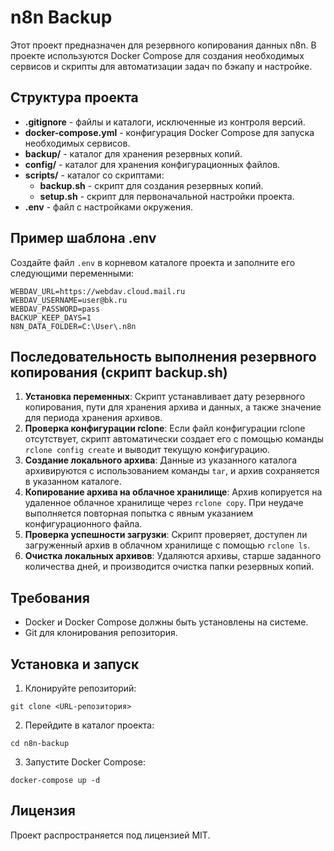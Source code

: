 # n8n Backup

Этот проект предназначен для резервного копирования данных n8n. В проекте используются Docker Compose для создания необходимых сервисов и скрипты для автоматизации задач по бэкапу и настройке.

## Структура проекта

- **.gitignore** - файлы и каталоги, исключенные из контроля версий.
- **docker-compose.yml** - конфигурация Docker Compose для запуска необходимых сервисов.
- **backup/** - каталог для хранения резервных копий.
- **config/** - каталог для хранения конфигурационных файлов.
- **scripts/** - каталог со скриптами:
  - **backup.sh** - скрипт для создания резервных копий.
  - **setup.sh** - скрипт для первоначальной настройки проекта.
- **.env** - файл с настройками окружения.

## Пример шаблона .env

Создайте файл `.env` в корневом каталоге проекта и заполните его следующими переменными:

```
WEBDAV_URL=https://webdav.cloud.mail.ru
WEBDAV_USERNAME=user@bk.ru
WEBDAV_PASSWORD=pass
BACKUP_KEEP_DAYS=1
N8N_DATA_FOLDER=C:\User\.n8n

```

## Последовательность выполнения резервного копирования (скрипт backup.sh)

1. **Установка переменных**: Скрипт устанавливает дату резервного копирования, пути для хранения архива и данных, а также значение для периода хранения архивов.
2. **Проверка конфигурации rclone**: Если файл конфигурации rclone отсутствует, скрипт автоматически создает его с помощью команды `rclone config create` и выводит текущую конфигурацию.
3. **Создание локального архива**: Данные из указанного каталога архивируются с использованием команды `tar`, и архив сохраняется в указанном каталоге.
4. **Копирование архива на облачное хранилище**: Архив копируется на удаленное облачное хранилище через `rclone copy`. При неудаче выполняется повторная попытка с явным указанием конфигурационного файла.
5. **Проверка успешности загрузки**: Скрипт проверяет, доступен ли загруженный архив в облачном хранилище с помощью `rclone ls`.
6. **Очистка локальных архивов**: Удаляются архивы, старше заданного количества дней, и производится очистка папки резервных копий.

## Требования

- Docker и Docker Compose должны быть установлены на системе.
- Git для клонирования репозитория.

## Установка и запуск

1. Клонируйте репозиторий:
```
git clone <URL-репозитория>
```
2. Перейдите в каталог проекта:
```
cd n8n-backup
```
3. Запустите Docker Compose:
```
docker-compose up -d
```

## Лицензия

Проект распространяется под лицензией MIT.

